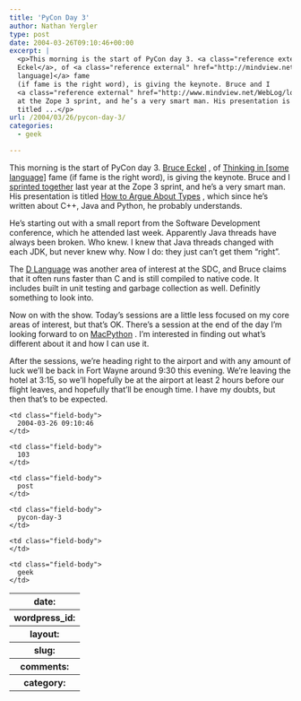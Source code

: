 ```yaml
---
title: 'PyCon Day 3'
author: Nathan Yergler
type: post
date: 2004-03-26T09:10:46+00:00
excerpt: |
  <p>This morning is the start of PyCon day 3. <a class="reference external" href="http://bruceeckel.com">Bruce
  Eckel</a>, of <a class="reference external" href="http://mindview.net/Books/TICPP/ThinkingInCPP2e.html">Thinking in [some
  language]</a> fame
  (if fame is the right word), is giving the keynote. Bruce and I
  <a class="reference external" href="http://www.mindview.net/WebLog/log-0003">sprinted together</a> last year
  at the Zope 3 sprint, and he’s a very smart man. His presentation is
  titled ...</p>
url: /2004/03/26/pycon-day-3/
categories:
  - geek

---
```

This morning is the start of PyCon day 3. [Bruce Eckel][1] , of [Thinking in [some language]][2]  fame (if fame is the right word), is giving the keynote. Bruce and I [sprinted together][3]  last year at the Zope 3 sprint, and he’s a very smart man. His presentation is titled [How to Argue About Types][4] , which since he’s written about C++, Java and Python, he probably understands.

He’s starting out with a small report from the Software Development conference, which he attended last week. Apparently Java threads have always been broken. Who knew. I knew that Java threads changed with each <span class="caps">JDK</span>, but never knew why. Now I do: they just can’t get them “right”.

The [D Language][5]  was another area of interest at the <span class="caps">SDC</span>, and Bruce claims that it often runs faster than C and is still compiled to native code. It includes built in unit testing and garbage collection as well. Definitly something to look into.

Now on with the show. Today’s sessions are a little less focused on my core areas of interest, but that’s <span class="caps">OK</span>. There’s a session at the end of the day I’m looking forward to on [MacPython][6] . I’m interested in finding out what’s different about it and how I can use it.

After the sessions, we’re heading right to the airport and with any amount of luck we’ll be back in Fort Wayne around 9:30 this evening. We’re leaving the hotel at 3:15, so we’ll hopefully be at the airport at least 2 hours before our flight leaves, and hopefully that’ll be enough time. I have my doubts, but then that’s to be expected.

<table class="docutils field-list" frame="void" rules="none">
  <col class="field-name" /> <col class="field-body" /> <tr class="field">
    <th class="field-name">
      date:
    </th>

    <td class="field-body">
      2004-03-26 09:10:46
    </td>
  </tr>

  <tr class="field">
    <th class="field-name">
      wordpress_id:
    </th>

    <td class="field-body">
      103
    </td>
  </tr>

  <tr class="field">
    <th class="field-name">
      layout:
    </th>

    <td class="field-body">
      post
    </td>
  </tr>

  <tr class="field">
    <th class="field-name">
      slug:
    </th>

    <td class="field-body">
      pycon-day-3
    </td>
  </tr>

  <tr class="field">
    <th class="field-name">
      comments:
    </th>

    <td class="field-body">
    </td>
  </tr>

  <tr class="field">
    <th class="field-name">
      category:
    </th>

    <td class="field-body">
      geek
    </td>
  </tr>
</table>

 [1]: http://bruceeckel.com
 [2]: http://mindview.net/Books/TICPP/ThinkingInCPP2e.html
 [3]: http://www.mindview.net/WebLog/log-0003
 [4]: http://mindview.net/WebLog/log-0052
 [5]: http://digitalmars.com
 [6]: http://homepages.cwi.nl/~jack/macpython/